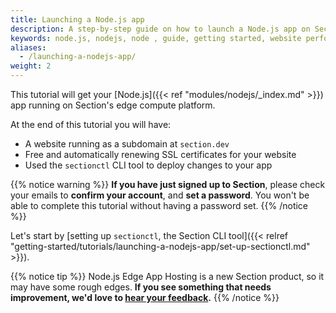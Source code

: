 ```yaml
---
title: Launching a Node.js app
description: A step-by-step guide on how to launch a Node.js app on Section.
keywords: node.js, nodejs, node , guide, getting started, website performance, page speed, webpage speed, website security, edge compute, paas
aliases:
  - /launching-a-nodejs-app/
weight: 2
---
```


This tutorial will get your [Node.js]({{< ref "modules/nodejs/_index.md" >}}) app running on Section's edge compute platform.

At the end of this tutorial you will have:

* A website running as a subdomain at `section.dev`
* Free and automatically renewing SSL certificates for your website
* Used the `sectionctl` CLI tool to deploy changes to your app

{{% notice warning %}}
**If you have just signed up to Section**, please check your emails to **confirm your account**, and **set a password**. You won't be able to complete this tutorial without having a password set.
{{% /notice %}}

Let's start by [setting up `sectionctl`, the Section CLI tool]({{< relref "getting-started/tutorials/launching-a-nodejs-app/set-up-sectionctl.md" >}}).

{{% notice tip %}}
Node.js Edge App Hosting is a new Section product, so it may have some rough edges. **If you see something that needs improvement, we'd love to [hear your feedback](https://support.section.io/hc/en-us/requests/new).**
{{% /notice %}}
